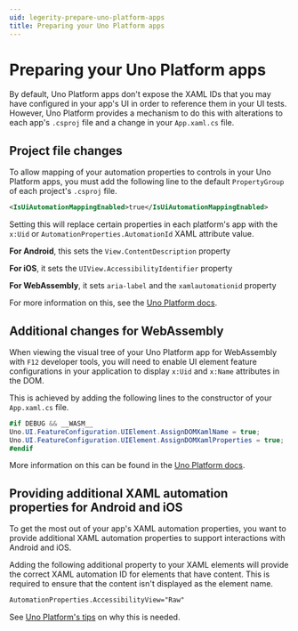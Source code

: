```yaml
---
uid: legerity-prepare-uno-platform-apps
title: Preparing your Uno Platform apps
---
```


# Preparing your Uno Platform apps

By default, Uno Platform apps don't expose the XAML IDs that you may have configured in your app's UI in order to reference them in your UI tests. However, Uno Platform provides a mechanism to do this with alterations to each app's `.csproj` file and a change in your `App.xaml.cs` file.

## Project file changes

To allow mapping of your automation properties to controls in your Uno Platform apps, you must add the following line to the default `PropertyGroup` of each project's `.csproj` file.

```xml
<IsUiAutomationMappingEnabled>true</IsUiAutomationMappingEnabled>
```

Setting this will replace certain properties in each platform's app with the `x:Uid` or `AutomationProperties.AutomationId` XAML attribute value.

**For Android**, this sets the `View.ContentDescription` property

**For iOS**, it sets the `UIView.AccessibilityIdentifier` property

**For WebAssembly**, it sets `aria-label` and the `xamlautomationid` property

For more information on this, see the [Uno Platform docs](https://platform.uno/docs/articles/features/working-with-accessibility.html#automationid).

## Additional changes for WebAssembly

When viewing the visual tree of your Uno Platform app for WebAssembly with `F12` developer tools, you will need to enable UI element feature configurations in your application to display `x:Uid` and `x:Name` attributes in the DOM.

This is achieved by adding the following lines to the constructor of your `App.xaml.cs` file.

```csharp
#if DEBUG && __WASM__
Uno.UI.FeatureConfiguration.UIElement.AssignDOMXamlName = true;
Uno.UI.FeatureConfiguration.UIElement.AssignDOMXamlProperties = true;
#endif
```

More information on this can be found in the [Uno Platform docs](https://platform.uno/docs/articles/uno-development/debugging-inspect-visual-tree.html#web).

## Providing additional XAML automation properties for Android and iOS

To get the most out of your app's XAML automation properties, you want to provide additional XAML automation properties to support interactions with Android and iOS.

Adding the following additional property to your XAML elements will provide the correct XAML automation ID for elements that have content. This is required to ensure that the content isn't displayed as the element name.

```xml
AutomationProperties.AccessibilityView="Raw"
```

See [Uno Platform's tips](https://platform.uno/docs/articles/features/working-with-accessibility.html#tips) on why this is needed.
